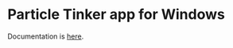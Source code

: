 # Particle Tinker app for Windows

Documentation is [here](http://docs.particle.io/photon/tinker/).
